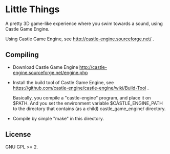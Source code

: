 # Little Things

A pretty 3D game-like experience where you swim towards a sound, using Castle Game Engine.

Using Castle Game Engine, see http://castle-engine.sourceforge.net/ .

## Compiling

- Download Castle Game Engine
  http://castle-engine.sourceforge.net/engine.php

- Install the build tool of Castle Game Engine, see
  https://github.com/castle-engine/castle-engine/wiki/Build-Tool .

  Basically, you compile a "castle-engine" program, and place it on $PATH.
  And you set the environment variable $CASTLE_ENGINE_PATH to the directory
  that contains (as a child) castle_game_engine/ directory.

- Compile by simple "make" in this directory.

## License

GNU GPL >= 2.
